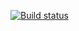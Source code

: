 [![Build status](https://ci.appveyor.com/api/projects/status/r1vyapbe4ubg4xen?svg=true)](https://ci.appveyor.com/project/DimaVasyutin/pageobject)
